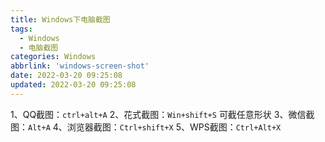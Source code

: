 ```yaml
---
title: Windows下电脑截图
tags:
  - Windows
  - 电脑截图
categories: Windows
abbrlink: 'windows-screen-shot'
date: 2022-03-20 09:25:08
updated: 2022-03-20 09:25:08
---
```

1、QQ截图：`ctrl+alt+A`
2、花式截图：`Win+shift+S`  可截任意形状
3、微信截图：`Alt+A`
4、浏览器截图：`Ctrl+shift+X`
5、WPS截图：`Ctrl+Alt+X ` 